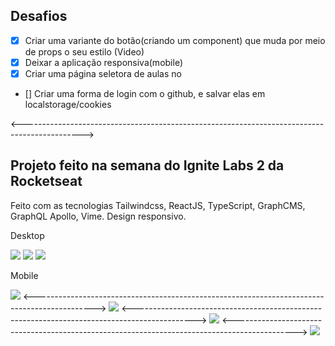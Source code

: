 ## Desafios

- [X] Criar uma variante do botão(criando um component) que muda por meio de props o seu  estilo (Video)
- [x] Deixar a aplicação responsiva(mobile)
- [x] Criar uma página seletora de aulas no **<Event />**
- [] Criar uma forma de login com o github, e salvar elas em localstorage/cookies

<--------------------------------------------------------------------------------------------->

<h2> Projeto feito na semana do Ignite Labs 2 da <a link="https://github.com/rocketseat-education">Rocketseat</a></h2>

<p>Feito com as tecnologias Tailwindcss, ReactJS, TypeScript, GraphCMS, GraphQL Apollo, Vime. Design responsivo.</p>
<p>Desktop</p>
<img src="./Desktop.png">
<img src="./Desktop2.png">
<img src="./Desktop3.png">
<br />
<p>Mobile</p>
<img src="./Mobile1.jpeg">
<--------------------------------------------------------------------------------------------->
<img src="./Mobile2.jpeg">
<--------------------------------------------------------------------------------------------->
<img src="./Mobile3.jpeg">
<--------------------------------------------------------------------------------------------->
<img src="./Mobile4.jpeg">